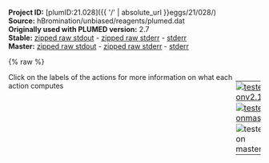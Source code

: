 **Project ID:** [plumID:21.028]({{ '/' | absolute_url }}eggs/21/028/)  
**Source:** hBromination/unbiased/reagents/plumed.dat  
**Originally used with PLUMED version:** 2.7  
**Stable:** [zipped raw stdout](plumed.dat.plumed.stdout.txt.zip) - [zipped raw stderr](plumed.dat.plumed.stderr.txt.zip) - [stderr](plumed.dat.plumed.stderr)  
**Master:** [zipped raw stdout](plumed.dat.plumed_master.stdout.txt.zip) - [zipped raw stderr](plumed.dat.plumed_master.stderr.txt.zip) - [stderr](plumed.dat.plumed_master.stderr)  

{% raw %}
<div style="width: 100%; float:left">
<div style="width: 90%; float:left" id="value_details_data/hBromination/unbiased/reagents/plumed.dat"> Click on the labels of the actions for more information on what each action computes </div>
<div style="width: 10%; float:left"><table><tr><td style="padding:1px"><a href="plumed.dat.plumed.stderr"><img src="https://img.shields.io/badge/v2.10-failed-red.svg" alt="tested onv2.10" /></a></td></tr><tr><td style="padding:1px"><a href="plumed.dat.plumed_master.stderr"><img src="https://img.shields.io/badge/master-failed-red.svg" alt="tested onmaster" /></a></td></tr><tr><td style="padding:1px"><img src="https://img.shields.io/badge/with-LOAD-yellow.svg" alt="tested on master" /></td></tr>
</table></div></div>
<pre style="width=97%;">
<span class="plumedtooltip" style="color:blue"># vim: ft=plumed<span class="right">Enables syntax highlighting for PLUMED files in vim. See <a href="https://www.plumed.org/doc-master/user-doc/html/_vim_syntax.html">here for more details. </a><i></i></span></span>
<br/><span style="color:blue" class="comment">#UNITS</span>
<span class="plumedtooltip" style="color:green">UNITS<span class="right">This command sets the internal units for the code. <a href="https://www.plumed.org/doc-master/user-doc/html/_u_n_i_t_s.html" style="color:green">More details</a><i></i></span></span> <span class="plumedtooltip">LENGTH<span class="right">the units of lengths<i></i></span></span>=A

<span style="color:blue" class="comment">#LOAD FILES</span>
<span style="display:none;" id="data/hBromination/unbiased/reagents/plumed.dat">The UNITS action with label <b></b> calculates something</span><span class="plumedtooltip" style="color:green">LOAD<span class="right">Loads a library, possibly defining new actions. <a href="https://www.plumed.org/doc-master/user-doc/html/_l_o_a_d.html" style="color:green">More details</a><i></i></span></span> <span class="plumedtooltip">FILE<span class="right">file to be loaded<i></i></span></span>=<b name="data/hBromination/unbiased/reagents/plumed.dat">../../Contacts.cpp</b>

<span style="color:blue" class="comment"># Atoms labels: [1-c1][2-c2][3-h1][4-h2][5-c5][6-h3][7-h4][8-h5][9-h6][10-b1][11-h7]</span>
<br/><span style="color:blue" class="comment"># Traditional distances </span>
<b name="data/hBromination/unbiased/reagents/plumed.datd1" onclick='showPath("data/hBromination/unbiased/reagents/plumed.dat","data/hBromination/unbiased/reagents/plumed.datd1","data/hBromination/unbiased/reagents/plumed.datd1","brown")'>d1</b>:  <span class="plumedtooltip" style="color:green">DISTANCE<span class="right">Calculate the distance between a pair of atoms. <a href="https://www.plumed.org/doc-master/user-doc/html/_d_i_s_t_a_n_c_e.html" style="color:green">More details</a><i></i></span></span> <span class="plumedtooltip">ATOMS<span class="right">the pair of atom that we are calculating the distance between<i></i></span></span>=10,11 <span class="plumedtooltip">NOPBC<span class="right"> ignore the periodic boundary conditions when calculating distances<i></i></span></span>
<span style="display:none;" id="data/hBromination/unbiased/reagents/plumed.datd1">The DISTANCE action with label <b>d1</b> calculates the following quantities:<table  align="center" frame="void" width="95%" cellpadding="5%"><tr><td width="5%"><b> Quantity </b>  </td><td><b> Description </b> </td></tr><tr><td width="5%">d1.value</td><td>the DISTANCE between this pair of atoms</td></tr></table></span><b name="data/hBromination/unbiased/reagents/plumed.datd2" onclick='showPath("data/hBromination/unbiased/reagents/plumed.dat","data/hBromination/unbiased/reagents/plumed.datd2","data/hBromination/unbiased/reagents/plumed.datd2","brown")'>d2</b>:  <span class="plumedtooltip" style="color:green">DISTANCE<span class="right">Calculate the distance between a pair of atoms. <a href="https://www.plumed.org/doc-master/user-doc/html/_d_i_s_t_a_n_c_e.html" style="color:green">More details</a><i></i></span></span> <span class="plumedtooltip">ATOMS<span class="right">the pair of atom that we are calculating the distance between<i></i></span></span>=11,1 <span class="plumedtooltip">NOPBC<span class="right"> ignore the periodic boundary conditions when calculating distances<i></i></span></span>
<span style="display:none;" id="data/hBromination/unbiased/reagents/plumed.datd2">The DISTANCE action with label <b>d2</b> calculates the following quantities:<table  align="center" frame="void" width="95%" cellpadding="5%"><tr><td width="5%"><b> Quantity </b>  </td><td><b> Description </b> </td></tr><tr><td width="5%">d2.value</td><td>the DISTANCE between this pair of atoms</td></tr></table></span><b name="data/hBromination/unbiased/reagents/plumed.datd3" onclick='showPath("data/hBromination/unbiased/reagents/plumed.dat","data/hBromination/unbiased/reagents/plumed.datd3","data/hBromination/unbiased/reagents/plumed.datd3","brown")'>d3</b>:  <span class="plumedtooltip" style="color:green">DISTANCE<span class="right">Calculate the distance between a pair of atoms. <a href="https://www.plumed.org/doc-master/user-doc/html/_d_i_s_t_a_n_c_e.html" style="color:green">More details</a><i></i></span></span> <span class="plumedtooltip">ATOMS<span class="right">the pair of atom that we are calculating the distance between<i></i></span></span>=10,2 <span class="plumedtooltip">NOPBC<span class="right"> ignore the periodic boundary conditions when calculating distances<i></i></span></span>
<span style="display:none;" id="data/hBromination/unbiased/reagents/plumed.datd3">The DISTANCE action with label <b>d3</b> calculates the following quantities:<table  align="center" frame="void" width="95%" cellpadding="5%"><tr><td width="5%"><b> Quantity </b>  </td><td><b> Description </b> </td></tr><tr><td width="5%">d3.value</td><td>the DISTANCE between this pair of atoms</td></tr></table></span><b name="data/hBromination/unbiased/reagents/plumed.datd4" onclick='showPath("data/hBromination/unbiased/reagents/plumed.dat","data/hBromination/unbiased/reagents/plumed.datd4","data/hBromination/unbiased/reagents/plumed.datd4","brown")'>d4</b>:  <span class="plumedtooltip" style="color:green">DISTANCE<span class="right">Calculate the distance between a pair of atoms. <a href="https://www.plumed.org/doc-master/user-doc/html/_d_i_s_t_a_n_c_e.html" style="color:green">More details</a><i></i></span></span> <span class="plumedtooltip">ATOMS<span class="right">the pair of atom that we are calculating the distance between<i></i></span></span>=11,2 <span class="plumedtooltip">NOPBC<span class="right"> ignore the periodic boundary conditions when calculating distances<i></i></span></span>
<span style="display:none;" id="data/hBromination/unbiased/reagents/plumed.datd4">The DISTANCE action with label <b>d4</b> calculates the following quantities:<table  align="center" frame="void" width="95%" cellpadding="5%"><tr><td width="5%"><b> Quantity </b>  </td><td><b> Description </b> </td></tr><tr><td width="5%">d4.value</td><td>the DISTANCE between this pair of atoms</td></tr></table></span><b name="data/hBromination/unbiased/reagents/plumed.datd5" onclick='showPath("data/hBromination/unbiased/reagents/plumed.dat","data/hBromination/unbiased/reagents/plumed.datd5","data/hBromination/unbiased/reagents/plumed.datd5","brown")'>d5</b>:  <span class="plumedtooltip" style="color:green">DISTANCE<span class="right">Calculate the distance between a pair of atoms. <a href="https://www.plumed.org/doc-master/user-doc/html/_d_i_s_t_a_n_c_e.html" style="color:green">More details</a><i></i></span></span> <span class="plumedtooltip">ATOMS<span class="right">the pair of atom that we are calculating the distance between<i></i></span></span>=10,1 <span class="plumedtooltip">NOPBC<span class="right"> ignore the periodic boundary conditions when calculating distances<i></i></span></span>
<br/><span style="color:blue" class="comment"># ========= walls definition =========</span>
<span style="color:blue" class="comment"># prevent hydrogen molecules </span>
<span style="display:none;" id="data/hBromination/unbiased/reagents/plumed.datd5">The DISTANCE action with label <b>d5</b> calculates the following quantities:<table  align="center" frame="void" width="95%" cellpadding="5%"><tr><td width="5%"><b> Quantity </b>  </td><td><b> Description </b> </td></tr><tr><td width="5%">d5.value</td><td>the DISTANCE between this pair of atoms</td></tr></table></span><b name="data/hBromination/unbiased/reagents/plumed.datH" onclick='showPath("data/hBromination/unbiased/reagents/plumed.dat","data/hBromination/unbiased/reagents/plumed.datH","data/hBromination/unbiased/reagents/plumed.datH","brown")'>H</b>: <span class="plumedtooltip" style="color:green">GROUP<span class="right">Define a group of atoms so that a particular list of atoms can be referenced with a single label in definitions of CVs or virtual atoms. <a href="https://www.plumed.org/doc-master/user-doc/html/_g_r_o_u_p.html" style="color:green">More details</a><i></i></span></span> <span class="plumedtooltip">ATOMS<span class="right">the numerical indexes for the set of atoms in the group<i></i></span></span>=3,4,6,7,8,9,11
<span style="display:none;" id="data/hBromination/unbiased/reagents/plumed.datH">The GROUP action with label <b>H</b> calculates something</span><b name="data/hBromination/unbiased/reagents/plumed.datdHH" onclick='showPath("data/hBromination/unbiased/reagents/plumed.dat","data/hBromination/unbiased/reagents/plumed.datdHH","data/hBromination/unbiased/reagents/plumed.datdHH","brown")'>dHH</b>: <span class="plumedtooltip" style="color:green">DISTANCES<span class="right">Calculate the distances between multiple piars of atoms <a href="https://www.plumed.org/doc-master/user-doc/html/_d_i_s_t_a_n_c_e_s.html" style="color:green">More details</a><i></i></span></span> <span class="plumedtooltip">GROUPA<span class="right">Calculate the distances between all the atoms in GROUPA and all the atoms in GROUPB<i></i></span></span>=<b name="data/hBromination/unbiased/reagents/plumed.datH">H</b> <span class="plumedtooltip">GROUPB<span class="right">Calculate the distances between all the atoms in GROUPA and all the atoms in GROUPB<i></i></span></span>=<b name="data/hBromination/unbiased/reagents/plumed.datH">H</b> <span class="plumedtooltip">MIN<span class="right">calculate the minimum value<i></i></span></span>={BETA=20} <span class="plumedtooltip">NOPBC<span class="right"> ignore the periodic boundary conditions when calculating distances<i></i></span></span>
<span style="display:none;" id="data/hBromination/unbiased/reagents/plumed.datdHH">The DISTANCES action with label <b>dHH</b> calculates the following quantities:<table  align="center" frame="void" width="95%" cellpadding="5%"><tr><td width="5%"><b> Quantity </b>  </td><td><b> Description </b> </td></tr><tr><td width="5%">dHH.min</td><td>the minimum colvar</td></tr><tr><td width="5%">dHH.value</td><td>the DISTANCES between the each pair of atoms that were specified</td></tr></table></span><b name="data/hBromination/unbiased/reagents/plumed.datwallHH" onclick='showPath("data/hBromination/unbiased/reagents/plumed.dat","data/hBromination/unbiased/reagents/plumed.datwallHH","data/hBromination/unbiased/reagents/plumed.datwallHH","brown")'>wallHH</b>: <span class="plumedtooltip" style="color:green">LOWER_WALLS<span class="right">Defines a wall for the value of one or more collective variables, <a href="https://www.plumed.org/doc-master/user-doc/html/_l_o_w_e_r__w_a_l_l_s.html" style="color:green">More details</a><i></i></span></span> <span class="plumedtooltip">ARG<span class="right">the arguments on which the bias is acting<i></i></span></span>=<b name="data/hBromination/unbiased/reagents/plumed.datdHH">dHH.*</b> <span class="plumedtooltip">AT<span class="right">the positions of the wall<i></i></span></span>=1.4 <span class="plumedtooltip">KAPPA<span class="right">the force constant for the wall<i></i></span></span>=150.0 <span class="plumedtooltip">EXP<span class="right"> the powers for the walls<i></i></span></span>=2 <span class="plumedtooltip">EPS<span class="right"> the values for s_i in the expression for a wall<i></i></span></span>=1.0 <span style="color:blue" class="comment">#OFFSET=1.3</span>
<br/><span style="color:blue" class="comment"># keep COMs near</span>
<span style="display:none;" id="data/hBromination/unbiased/reagents/plumed.datwallHH">The LOWER_WALLS action with label <b>wallHH</b> calculates the following quantities:<table  align="center" frame="void" width="95%" cellpadding="5%"><tr><td width="5%"><b> Quantity </b>  </td><td><b> Description </b> </td></tr><tr><td width="5%">wallHH.bias</td><td>the instantaneous value of the bias potential</td></tr><tr><td width="5%">wallHH.force2</td><td>the instantaneous value of the squared force due to this bias potential</td></tr></table></span><b name="data/hBromination/unbiased/reagents/plumed.datuwall" onclick='showPath("data/hBromination/unbiased/reagents/plumed.dat","data/hBromination/unbiased/reagents/plumed.datuwall","data/hBromination/unbiased/reagents/plumed.datuwall","brown")'>uwall</b>: <span class="plumedtooltip" style="color:green">UPPER_WALLS<span class="right">Defines a wall for the value of one or more collective variables, <a href="https://www.plumed.org/doc-master/user-doc/html/_u_p_p_e_r__w_a_l_l_s.html" style="color:green">More details</a><i></i></span></span> <span class="plumedtooltip">ARG<span class="right">the arguments on which the bias is acting<i></i></span></span>=<b name="data/hBromination/unbiased/reagents/plumed.datd1">d1</b>,<b name="data/hBromination/unbiased/reagents/plumed.datd2">d2</b>,<b name="data/hBromination/unbiased/reagents/plumed.datd3">d3</b>,<b name="data/hBromination/unbiased/reagents/plumed.datd4">d4</b>,<b name="data/hBromination/unbiased/reagents/plumed.datd5">d5</b> <span class="plumedtooltip">AT<span class="right">the positions of the wall<i></i></span></span>=3.0,3.0,3.0,3.0,3.0 <span class="plumedtooltip">KAPPA<span class="right">the force constant for the wall<i></i></span></span>=150.0,150.0,150.0,150.0,150.0 

<span style="color:blue" class="comment"># fix hydrogens on C1 -&gt; bonding Br lateral</span>
<span style="display:none;" id="data/hBromination/unbiased/reagents/plumed.datuwall">The UPPER_WALLS action with label <b>uwall</b> calculates the following quantities:<table  align="center" frame="void" width="95%" cellpadding="5%"><tr><td width="5%"><b> Quantity </b>  </td><td><b> Description </b> </td></tr><tr><td width="5%">uwall.bias</td><td>the instantaneous value of the bias potential</td></tr><tr><td width="5%">uwall.force2</td><td>the instantaneous value of the squared force due to this bias potential</td></tr></table></span><b name="data/hBromination/unbiased/reagents/plumed.datd13" onclick='showPath("data/hBromination/unbiased/reagents/plumed.dat","data/hBromination/unbiased/reagents/plumed.datd13","data/hBromination/unbiased/reagents/plumed.datd13","brown")'>d13</b>: <span class="plumedtooltip" style="color:green">DISTANCE<span class="right">Calculate the distance between a pair of atoms. <a href="https://www.plumed.org/doc-master/user-doc/html/_d_i_s_t_a_n_c_e.html" style="color:green">More details</a><i></i></span></span> <span class="plumedtooltip">ATOMS<span class="right">the pair of atom that we are calculating the distance between<i></i></span></span>=1,3 <span class="plumedtooltip">NOPBC<span class="right"> ignore the periodic boundary conditions when calculating distances<i></i></span></span>
<span style="display:none;" id="data/hBromination/unbiased/reagents/plumed.datd13">The DISTANCE action with label <b>d13</b> calculates the following quantities:<table  align="center" frame="void" width="95%" cellpadding="5%"><tr><td width="5%"><b> Quantity </b>  </td><td><b> Description </b> </td></tr><tr><td width="5%">d13.value</td><td>the DISTANCE between this pair of atoms</td></tr></table></span><b name="data/hBromination/unbiased/reagents/plumed.datd14" onclick='showPath("data/hBromination/unbiased/reagents/plumed.dat","data/hBromination/unbiased/reagents/plumed.datd14","data/hBromination/unbiased/reagents/plumed.datd14","brown")'>d14</b>: <span class="plumedtooltip" style="color:green">DISTANCE<span class="right">Calculate the distance between a pair of atoms. <a href="https://www.plumed.org/doc-master/user-doc/html/_d_i_s_t_a_n_c_e.html" style="color:green">More details</a><i></i></span></span> <span class="plumedtooltip">ATOMS<span class="right">the pair of atom that we are calculating the distance between<i></i></span></span>=1,4 <span class="plumedtooltip">NOPBC<span class="right"> ignore the periodic boundary conditions when calculating distances<i></i></span></span>
<span style="display:none;" id="data/hBromination/unbiased/reagents/plumed.datd14">The DISTANCE action with label <b>d14</b> calculates the following quantities:<table  align="center" frame="void" width="95%" cellpadding="5%"><tr><td width="5%"><b> Quantity </b>  </td><td><b> Description </b> </td></tr><tr><td width="5%">d14.value</td><td>the DISTANCE between this pair of atoms</td></tr></table></span><b name="data/hBromination/unbiased/reagents/plumed.datwallCe1H1" onclick='showPath("data/hBromination/unbiased/reagents/plumed.dat","data/hBromination/unbiased/reagents/plumed.datwallCe1H1","data/hBromination/unbiased/reagents/plumed.datwallCe1H1","brown")'>wallCe1H1</b>: <span class="plumedtooltip" style="color:green">UPPER_WALLS<span class="right">Defines a wall for the value of one or more collective variables, <a href="https://www.plumed.org/doc-master/user-doc/html/_u_p_p_e_r__w_a_l_l_s.html" style="color:green">More details</a><i></i></span></span> <span class="plumedtooltip">ARG<span class="right">the arguments on which the bias is acting<i></i></span></span>=<b name="data/hBromination/unbiased/reagents/plumed.datd13">d13</b>,<b name="data/hBromination/unbiased/reagents/plumed.datd14">d14</b> <span class="plumedtooltip">AT<span class="right">the positions of the wall<i></i></span></span>=1.4,1.4 <span class="plumedtooltip">KAPPA<span class="right">the force constant for the wall<i></i></span></span>=150.0,150.0 <span class="plumedtooltip">EXP<span class="right"> the powers for the walls<i></i></span></span>=2,2 <span class="plumedtooltip">EPS<span class="right"> the values for s_i in the expression for a wall<i></i></span></span>=1.0,1.0 <span class="plumedtooltip">OFFSET<span class="right"> the offset for the start of the wall<i></i></span></span>=0.2,0.2

<span style="color:blue" class="comment"># fix hydrogens on C3 -&gt; nonbonding Br lateral</span>
<span style="display:none;" id="data/hBromination/unbiased/reagents/plumed.datwallCe1H1">The UPPER_WALLS action with label <b>wallCe1H1</b> calculates the following quantities:<table  align="center" frame="void" width="95%" cellpadding="5%"><tr><td width="5%"><b> Quantity </b>  </td><td><b> Description </b> </td></tr><tr><td width="5%">wallCe1H1.bias</td><td>the instantaneous value of the bias potential</td></tr><tr><td width="5%">wallCe1H1.force2</td><td>the instantaneous value of the squared force due to this bias potential</td></tr></table></span><b name="data/hBromination/unbiased/reagents/plumed.datd57" onclick='showPath("data/hBromination/unbiased/reagents/plumed.dat","data/hBromination/unbiased/reagents/plumed.datd57","data/hBromination/unbiased/reagents/plumed.datd57","brown")'>d57</b>: <span class="plumedtooltip" style="color:green">DISTANCE<span class="right">Calculate the distance between a pair of atoms. <a href="https://www.plumed.org/doc-master/user-doc/html/_d_i_s_t_a_n_c_e.html" style="color:green">More details</a><i></i></span></span> <span class="plumedtooltip">ATOMS<span class="right">the pair of atom that we are calculating the distance between<i></i></span></span>=5,7 <span class="plumedtooltip">NOPBC<span class="right"> ignore the periodic boundary conditions when calculating distances<i></i></span></span>
<span style="display:none;" id="data/hBromination/unbiased/reagents/plumed.datd57">The DISTANCE action with label <b>d57</b> calculates the following quantities:<table  align="center" frame="void" width="95%" cellpadding="5%"><tr><td width="5%"><b> Quantity </b>  </td><td><b> Description </b> </td></tr><tr><td width="5%">d57.value</td><td>the DISTANCE between this pair of atoms</td></tr></table></span><b name="data/hBromination/unbiased/reagents/plumed.datd58" onclick='showPath("data/hBromination/unbiased/reagents/plumed.dat","data/hBromination/unbiased/reagents/plumed.datd58","data/hBromination/unbiased/reagents/plumed.datd58","brown")'>d58</b>: <span class="plumedtooltip" style="color:green">DISTANCE<span class="right">Calculate the distance between a pair of atoms. <a href="https://www.plumed.org/doc-master/user-doc/html/_d_i_s_t_a_n_c_e.html" style="color:green">More details</a><i></i></span></span> <span class="plumedtooltip">ATOMS<span class="right">the pair of atom that we are calculating the distance between<i></i></span></span>=5,8 <span class="plumedtooltip">NOPBC<span class="right"> ignore the periodic boundary conditions when calculating distances<i></i></span></span>
<span style="display:none;" id="data/hBromination/unbiased/reagents/plumed.datd58">The DISTANCE action with label <b>d58</b> calculates the following quantities:<table  align="center" frame="void" width="95%" cellpadding="5%"><tr><td width="5%"><b> Quantity </b>  </td><td><b> Description </b> </td></tr><tr><td width="5%">d58.value</td><td>the DISTANCE between this pair of atoms</td></tr></table></span><b name="data/hBromination/unbiased/reagents/plumed.datd59" onclick='showPath("data/hBromination/unbiased/reagents/plumed.dat","data/hBromination/unbiased/reagents/plumed.datd59","data/hBromination/unbiased/reagents/plumed.datd59","brown")'>d59</b>: <span class="plumedtooltip" style="color:green">DISTANCE<span class="right">Calculate the distance between a pair of atoms. <a href="https://www.plumed.org/doc-master/user-doc/html/_d_i_s_t_a_n_c_e.html" style="color:green">More details</a><i></i></span></span> <span class="plumedtooltip">ATOMS<span class="right">the pair of atom that we are calculating the distance between<i></i></span></span>=5,9 <span class="plumedtooltip">NOPBC<span class="right"> ignore the periodic boundary conditions when calculating distances<i></i></span></span>
<span style="display:none;" id="data/hBromination/unbiased/reagents/plumed.datd59">The DISTANCE action with label <b>d59</b> calculates the following quantities:<table  align="center" frame="void" width="95%" cellpadding="5%"><tr><td width="5%"><b> Quantity </b>  </td><td><b> Description </b> </td></tr><tr><td width="5%">d59.value</td><td>the DISTANCE between this pair of atoms</td></tr></table></span><b name="data/hBromination/unbiased/reagents/plumed.datwallCe2H2" onclick='showPath("data/hBromination/unbiased/reagents/plumed.dat","data/hBromination/unbiased/reagents/plumed.datwallCe2H2","data/hBromination/unbiased/reagents/plumed.datwallCe2H2","brown")'>wallCe2H2</b>: <span class="plumedtooltip" style="color:green">UPPER_WALLS<span class="right">Defines a wall for the value of one or more collective variables, <a href="https://www.plumed.org/doc-master/user-doc/html/_u_p_p_e_r__w_a_l_l_s.html" style="color:green">More details</a><i></i></span></span> <span class="plumedtooltip">ARG<span class="right">the arguments on which the bias is acting<i></i></span></span>=<b name="data/hBromination/unbiased/reagents/plumed.datd57">d57</b>,<b name="data/hBromination/unbiased/reagents/plumed.datd58">d58</b>,<b name="data/hBromination/unbiased/reagents/plumed.datd59">d59</b> <span class="plumedtooltip">AT<span class="right">the positions of the wall<i></i></span></span>=1.4,1.4,1.4 <span class="plumedtooltip">KAPPA<span class="right">the force constant for the wall<i></i></span></span>=150.0,150.0,150.0 <span class="plumedtooltip">EXP<span class="right"> the powers for the walls<i></i></span></span>=2,2,2 <span class="plumedtooltip">EPS<span class="right"> the values for s_i in the expression for a wall<i></i></span></span>=1.0,1.0,1.0 <span class="plumedtooltip">OFFSET<span class="right"> the offset for the start of the wall<i></i></span></span>=0.2,0.2,0.2

<span style="color:blue" class="comment"># fix hydrogen on C2 -&gt; bonding Br central</span>
<span style="display:none;" id="data/hBromination/unbiased/reagents/plumed.datwallCe2H2">The UPPER_WALLS action with label <b>wallCe2H2</b> calculates the following quantities:<table  align="center" frame="void" width="95%" cellpadding="5%"><tr><td width="5%"><b> Quantity </b>  </td><td><b> Description </b> </td></tr><tr><td width="5%">wallCe2H2.bias</td><td>the instantaneous value of the bias potential</td></tr><tr><td width="5%">wallCe2H2.force2</td><td>the instantaneous value of the squared force due to this bias potential</td></tr></table></span><b name="data/hBromination/unbiased/reagents/plumed.datd26" onclick='showPath("data/hBromination/unbiased/reagents/plumed.dat","data/hBromination/unbiased/reagents/plumed.datd26","data/hBromination/unbiased/reagents/plumed.datd26","brown")'>d26</b>: <span class="plumedtooltip" style="color:green">DISTANCE<span class="right">Calculate the distance between a pair of atoms. <a href="https://www.plumed.org/doc-master/user-doc/html/_d_i_s_t_a_n_c_e.html" style="color:green">More details</a><i></i></span></span> <span class="plumedtooltip">ATOMS<span class="right">the pair of atom that we are calculating the distance between<i></i></span></span>=2,6 <span class="plumedtooltip">NOPBC<span class="right"> ignore the periodic boundary conditions when calculating distances<i></i></span></span>
<span style="display:none;" id="data/hBromination/unbiased/reagents/plumed.datd26">The DISTANCE action with label <b>d26</b> calculates the following quantities:<table  align="center" frame="void" width="95%" cellpadding="5%"><tr><td width="5%"><b> Quantity </b>  </td><td><b> Description </b> </td></tr><tr><td width="5%">d26.value</td><td>the DISTANCE between this pair of atoms</td></tr></table></span><b name="data/hBromination/unbiased/reagents/plumed.datwallCmH1" onclick='showPath("data/hBromination/unbiased/reagents/plumed.dat","data/hBromination/unbiased/reagents/plumed.datwallCmH1","data/hBromination/unbiased/reagents/plumed.datwallCmH1","brown")'>wallCmH1</b>: <span class="plumedtooltip" style="color:green">UPPER_WALLS<span class="right">Defines a wall for the value of one or more collective variables, <a href="https://www.plumed.org/doc-master/user-doc/html/_u_p_p_e_r__w_a_l_l_s.html" style="color:green">More details</a><i></i></span></span> <span class="plumedtooltip">ARG<span class="right">the arguments on which the bias is acting<i></i></span></span>=<b name="data/hBromination/unbiased/reagents/plumed.datd26">d26</b> <span class="plumedtooltip">AT<span class="right">the positions of the wall<i></i></span></span>=1.4 <span class="plumedtooltip">KAPPA<span class="right">the force constant for the wall<i></i></span></span>=150.0 <span class="plumedtooltip">EXP<span class="right"> the powers for the walls<i></i></span></span>=2 <span class="plumedtooltip">EPS<span class="right"> the values for s_i in the expression for a wall<i></i></span></span>=1.0 <span class="plumedtooltip">OFFSET<span class="right"> the offset for the start of the wall<i></i></span></span>=0.2

<span style="color:blue" class="comment"># ====== CONTACTS =======</span>
<span style="color:blue" class="comment">#DEFINE GROUP OF ATOMS</span>
<span style="display:none;" id="data/hBromination/unbiased/reagents/plumed.datwallCmH1">The UPPER_WALLS action with label <b>wallCmH1</b> calculates the following quantities:<table  align="center" frame="void" width="95%" cellpadding="5%"><tr><td width="5%"><b> Quantity </b>  </td><td><b> Description </b> </td></tr><tr><td width="5%">wallCmH1.bias</td><td>the instantaneous value of the bias potential</td></tr><tr><td width="5%">wallCmH1.force2</td><td>the instantaneous value of the squared force due to this bias potential</td></tr></table></span><b name="data/hBromination/unbiased/reagents/plumed.datC" onclick='showPath("data/hBromination/unbiased/reagents/plumed.dat","data/hBromination/unbiased/reagents/plumed.datC","data/hBromination/unbiased/reagents/plumed.datC","brown")'>C</b>: <span class="plumedtooltip" style="color:green">GROUP<span class="right">Define a group of atoms so that a particular list of atoms can be referenced with a single label in definitions of CVs or virtual atoms. <a href="https://www.plumed.org/doc-master/user-doc/html/_g_r_o_u_p.html" style="color:green">More details</a><i></i></span></span> <span class="plumedtooltip">ATOMS<span class="right">the numerical indexes for the set of atoms in the group<i></i></span></span>=1,2,5
<span style="color:blue" class="comment">#H: GROUP ATOMS=3,4,6,7,8,9,11</span>
<span style="display:none;" id="data/hBromination/unbiased/reagents/plumed.datC">The GROUP action with label <b>C</b> calculates something</span><b name="data/hBromination/unbiased/reagents/plumed.datBr" onclick='showPath("data/hBromination/unbiased/reagents/plumed.dat","data/hBromination/unbiased/reagents/plumed.datBr","data/hBromination/unbiased/reagents/plumed.datBr","brown")'>Br</b>: <span class="plumedtooltip" style="color:green">GROUP<span class="right">Define a group of atoms so that a particular list of atoms can be referenced with a single label in definitions of CVs or virtual atoms. <a href="https://www.plumed.org/doc-master/user-doc/html/_g_r_o_u_p.html" style="color:green">More details</a><i></i></span></span> <span class="plumedtooltip">ATOMS<span class="right">the numerical indexes for the set of atoms in the group<i></i></span></span>=10

<span style="display:none;" id="data/hBromination/unbiased/reagents/plumed.datBr">The GROUP action with label <b>Br</b> calculates something</span><b name="data/hBromination/unbiased/reagents/plumed.datcc2" onclick='showPath("data/hBromination/unbiased/reagents/plumed.dat","data/hBromination/unbiased/reagents/plumed.datcc2","data/hBromination/unbiased/reagents/plumed.datcc2","brown")'>cc2</b>: <span class="plumedtooltip" style="color:green">CONTACTS<span class="right">This action is not part of PLUMED and was included by using a LOAD command <a href="https://www.plumed.org/doc-master/user-doc/html/_l_o_a_d.html" style="color:green">More details</a><i></i></span></span> GROUPA=<b name="data/hBromination/unbiased/reagents/plumed.datC">C</b> SWITCH={RATIONAL D_0=0.0 R_0=1.7 NN=6 MM=8}
<b name="data/hBromination/unbiased/reagents/plumed.datcb2" onclick='showPath("data/hBromination/unbiased/reagents/plumed.dat","data/hBromination/unbiased/reagents/plumed.datcb2","data/hBromination/unbiased/reagents/plumed.datcb2","brown")'>cb2</b>: <span class="plumedtooltip" style="color:green">CONTACTS<span class="right">This action is not part of PLUMED and was included by using a LOAD command <a href="https://www.plumed.org/doc-master/user-doc/html/_l_o_a_d.html" style="color:green">More details</a><i></i></span></span> GROUPA=<b name="data/hBromination/unbiased/reagents/plumed.datC">C</b> GROUPB=<b name="data/hBromination/unbiased/reagents/plumed.datBr">Br</b> SWITCH={RATIONAL D_0=0.0 R_0=1.9 NN=6 MM=8}
<b name="data/hBromination/unbiased/reagents/plumed.datch2" onclick='showPath("data/hBromination/unbiased/reagents/plumed.dat","data/hBromination/unbiased/reagents/plumed.datch2","data/hBromination/unbiased/reagents/plumed.datch2","brown")'>ch2</b>: <span class="plumedtooltip" style="color:green">CONTACTS<span class="right">This action is not part of PLUMED and was included by using a LOAD command <a href="https://www.plumed.org/doc-master/user-doc/html/_l_o_a_d.html" style="color:green">More details</a><i></i></span></span> GROUPA=<b name="data/hBromination/unbiased/reagents/plumed.datC">C</b> GROUPB=<b name="data/hBromination/unbiased/reagents/plumed.datH">H</b> SWITCH={RATIONAL D_0=0.0 R_0=1.2 NN=6 MM=8}
<b name="data/hBromination/unbiased/reagents/plumed.datbh2" onclick='showPath("data/hBromination/unbiased/reagents/plumed.dat","data/hBromination/unbiased/reagents/plumed.datbh2","data/hBromination/unbiased/reagents/plumed.datbh2","brown")'>bh2</b>: <span class="plumedtooltip" style="color:green">CONTACTS<span class="right">This action is not part of PLUMED and was included by using a LOAD command <a href="https://www.plumed.org/doc-master/user-doc/html/_l_o_a_d.html" style="color:green">More details</a><i></i></span></span> GROUPA=<b name="data/hBromination/unbiased/reagents/plumed.datBr">Br</b> GROUPB=<b name="data/hBromination/unbiased/reagents/plumed.datH">H</b> SWITCH={RATIONAL D_0=0.0 R_0=1.4 NN=6 MM=8}
<br/><span style="color:blue" class="comment"># ====== OUTPUT ======</span>
<span class="plumedtooltip" style="color:green">PRINT<span class="right">Print quantities to a file. <a href="https://www.plumed.org/doc-master/user-doc/html/_p_r_i_n_t.html" style="color:green">More details</a><i></i></span></span> <span class="plumedtooltip">STRIDE<span class="right"> the frequency with which the quantities of interest should be output<i></i></span></span>=50 <span class="plumedtooltip">FILE<span class="right">the name of the file on which to output these quantities<i></i></span></span>=distances <span class="plumedtooltip">ARG<span class="right">the labels of the values that you would like to print to the file<i></i></span></span>=<b name="data/hBromination/unbiased/reagents/plumed.datd1">d1</b>,<b name="data/hBromination/unbiased/reagents/plumed.datd2">d2</b>,<b name="data/hBromination/unbiased/reagents/plumed.datd3">d3</b>,<b name="data/hBromination/unbiased/reagents/plumed.datd4">d4</b>,<b name="data/hBromination/unbiased/reagents/plumed.datd5">d5</b>
<span class="plumedtooltip" style="color:green">PRINT<span class="right">Print quantities to a file. <a href="https://www.plumed.org/doc-master/user-doc/html/_p_r_i_n_t.html" style="color:green">More details</a><i></i></span></span> <span class="plumedtooltip">STRIDE<span class="right"> the frequency with which the quantities of interest should be output<i></i></span></span>=50 <span class="plumedtooltip">FILE<span class="right">the name of the file on which to output these quantities<i></i></span></span>=contacts <span class="plumedtooltip">ARG<span class="right">the labels of the values that you would like to print to the file<i></i></span></span>=cc2.*,cb2.*,ch2.*,bh2.*
</pre>
{% endraw %}
